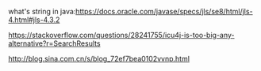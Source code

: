 
what's string in java:https://docs.oracle.com/javase/specs/jls/se8/html/jls-4.html#jls-4.3.2


https://stackoverflow.com/questions/28241755/icu4j-is-too-big-any-alternative?r=SearchResults

http://blog.sina.com.cn/s/blog_72ef7bea0102vvnp.html